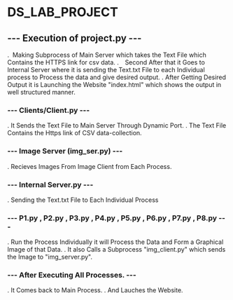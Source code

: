 # DS_LAB_PROJECT


## **---    Execution of project.py   ---**


   .&nbsp; Making Subprocess of Main Server which takes the Text File which Contains the HTTPS link for csv data.
   .&emsp;Second After that it Goes to Internal Server where it is sending the Text.txt File to each Individual process to Process the data and give        desired output.
   .&nbsp;After Getting Desired Output it is Launching the Website "index.html" which shows the output in well structured manner.


### **---    Clients/Client.py    ---**


   .  It Sends the Text File to Main Server Through Dynamic Port.
   .  The Text File Contains the Https link of CSV data-collection.


### **---    Image Server (img_ser.py)   ---**
   
   
   .  Recieves Images From Image Client from Each Process.
   
   
### **---    Internal Server.py   ---**
   
   
   .  Sending the Text.txt File to Each Individual Process


### **---   P1.py , P2.py , P3.py , P4.py , P5.py , P6.py , P7.py , P8.py   ---**
   
   
   .  Run the Process Individually it will Process the Data and Form a Graphical Image of that Data.
   .  It also Calls a Subprocess "img_client.py" which sends the Image to "img_server.py".


### **---    After Executing All Processes.  ---**


   .  It Comes back to Main Process.
   .  And Lauches the Website.
